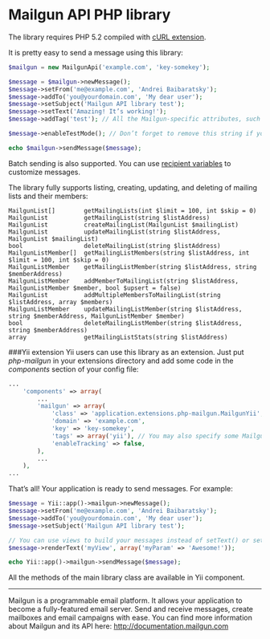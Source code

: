 Mailgun API PHP library
=======================

The library requires PHP 5.2 compiled with [cURL extension](http://www.php.net/manual/en/book.curl.php).

It is pretty easy to send a message using this library:
```php
$mailgun = new MailgunApi('example.com', 'key-somekey');

$message = $mailgun->newMessage();
$message->setFrom('me@example.com', 'Andrei Baibaratsky');
$message->addTo('you@yourdomain.com', 'My dear user');
$message->setSubject('Mailgun API library test');
$message->setText('Amazing! It’s working!');
$message->addTag('test'); // All the Mailgun-specific attributes, such as tags, vars, tracking, etc. are supported

$message->enableTestMode(); // Don’t forget to remove this string if you really want the message to be sent

echo $mailgun->sendMessage($message);
```

Batch sending is also supported. You can use [recipient variables](http://documentation.mailgun.com/user_manual.html#batch-sending) to customize messages.

The library fully supports listing, creating, updating, and deleting of mailing lists and their members:
```
MailgunList[]        getMailingLists(int $limit = 100, int $skip = 0)
MailgunList          getMailingList(string $listAddress)
MailgunList          createMailingList(MailgunList $mailingList)
MailgunList          updateMailingList(string $listAddress, MailgunList $mailingList)
bool                 deleteMailingList(string $listAddress)
MailgunListMember[]  getMailingListMembers(string $listAddress, int $limit = 100, int $skip = 0)
MailgunListMember    getMailingListMember(string $listAddress, string $memberAddress)
MailgunListMember    addMemberToMailingList(string $listAddress, MailgunListMember $member, bool $upsert = false)
MailgunList          addMultipleMembersToMailingList(string $listAddress, array $members)
MailgunListMember    updateMailingListMember(string $listAddress, string $memberAddress, MailgunListMember $member)
bool                 deleteMailingListMember(string $listAddress, string $memberAddress)
array                getMailingListStats(string $listAddress)
```

###Yii extension
Yii users can use this library as an extension. Just put *php-mailgun* in your extensions directory and add some code in the *components* section of your config file:
```php
...
    'components' => array(
        ...
        'mailgun' => array(
            'class' => 'application.extensions.php-mailgun.MailgunYii',
            'domain' => 'example.com',
            'key' => 'key-somekey',
            'tags' => array('yii'), // You may also specify some Mailgun parameters
            'enableTracking' => false,
        ),
        ...
    ),
...
```
That’s all! Your application is ready to send messages. For example:
```php
$message = Yii::app()->mailgun->newMessage();
$message->setFrom('me@example.com', 'Andrei Baibaratsky');
$message->addTo('you@yourdomain.com', 'My dear user');
$message->setSubject('Mailgun API library test');

// You can use views to build your messages instead of setText() or setHtml():
$message->renderText('myView', array('myParam' => 'Awesome!'));

echo Yii::app()->mailgun->sendMessage($message);
```
All the methods of the main library class are available in Yii component.


---
Mailgun is a programmable email platform. It allows your application to become a fully-featured email server. Send and receive messages, create mailboxes and email campaigns with ease.
You can find more information about Mailgun and its API here: http://documentation.mailgun.com
